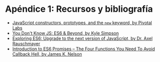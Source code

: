 # Apéndice 1: Recursos y bibliografía

* [JavaScript constructors, prototypes, and the `new` keyword, by Pivotal Labs](https://blog.pivotal.io/labs/labs/javascript-constructors-prototypes-and-the-new-keyword)
* [You Don't Know JS: ES6 & Beyond, by Kyle Simpson](https://github.com/getify/You-Dont-Know-JS/tree/master/es6%20%26%20beyond)
* [Exploring ES6: Upgrade to the next version of JavaScript, by Dr. Axel Rauschmayer](http://exploringjs.com/)
* [Introduction to ES6 Promises – The Four Functions You Need To Avoid Callback Hell, by James K. Nelson](http://jamesknelson.com/grokking-es6-promises-the-four-functions-you-need-to-avoid-callback-hell/#exercise)
